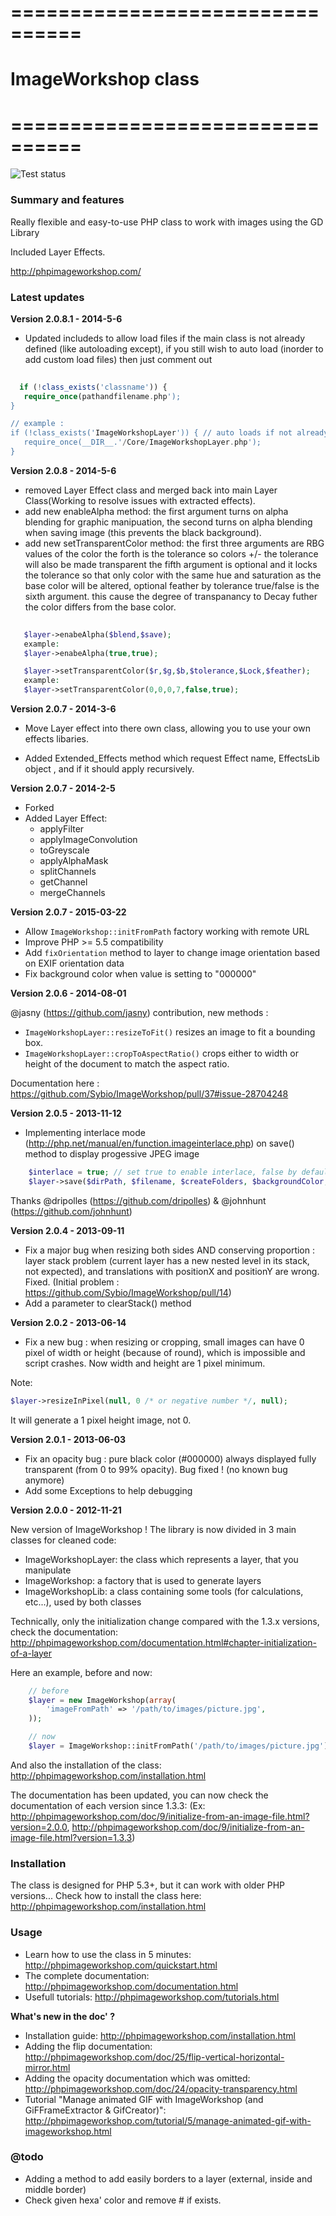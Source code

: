 # ================================
# ImageWorkshop class
# ================================

![Test status](https://secure.travis-ci.org/Sybio/ImageWorkshop.png)

### Summary and features
Really flexible and easy-to-use PHP class to work with images using the GD Library

Included Layer Effects.

http://phpimageworkshop.com/

### Latest updates
**Version 2.0.8.1 - 2014-5-6**
- Updated includeds to allow load files if the main class is not already defined (like autoloading except), if you still wish to auto load (inorder to add custom load files) then just comment out 
```php
   
  if (!class_exists('classname')) { 
   require_once(pathandfilename.php'); 
}

// example : 
if (!class_exists('ImageWorkshopLayer')) { // auto loads if not already loaded.
   require_once(__DIR__.'/Core/ImageWorkshopLayer.php');
}

```


**Version 2.0.8 - 2014-5-6**
- removed Layer Effect class and merged back into main Layer Class(Working to resolve issues with extracted effects).
- add new enableAlpha method: the first argument turns on alpha blending for graphic manipuation, the second turns on alpha      blending when saving image (this prevents the black background).
- add new setTransparentColor method: the first three arguments are RBG values of the color the forth is the tolerance so colors +/- the tolerance will also be made transparent the fifth argument is optional and it locks the tolerance so that only color with the same hue and saturation as the base color will be altered, optional feather by tolerance true/false is the sixth argument. this cause the degree of transpanancy to Decay futher the color differs from the base color. 
```php
   
   $layer->enabeAlpha($blend,$save); 
   example:
   $layer->enabeAlpha(true,true);

   $layer->setTransparentColor($r,$g,$b,$tolerance,$Lock,$feather);
   example:
   $layer->setTransparentColor(0,0,0,7,false,true);
```

**Version 2.0.7 - 2014-3-6**

- Move Layer effect into there own class, allowing you to use your own effects libaries.

- Added Extended_Effects method which request Effect name, EffectsLib object , and if it should apply recursively.

**Version 2.0.7 - 2014-2-5**
- Forked
- Added Layer Effect:
     - applyFilter
     - applyImageConvolution
     - toGreyscale
     - applyAlphaMask
     - splitChannels
     - getChannel
     - mergeChannels

**Version 2.0.7 - 2015-03-22**

- Allow `ImageWorkshop::initFromPath` factory working with remote URL
- Improve PHP >= 5.5 compatibility
- Add `fixOrientation` method to layer to change image orientation based on EXIF orientation data
- Fix background color when value is setting to "000000"

**Version 2.0.6 - 2014-08-01**

@jasny (https://github.com/jasny) contribution, new methods :

* `ImageWorkshopLayer::resizeToFit()` resizes an image to fit a bounding box.
* `ImageWorkshopLayer::cropToAspectRatio()` crops either to width or height of the document to match the aspect ratio.

Documentation here : https://github.com/Sybio/ImageWorkshop/pull/37#issue-28704248

**Version 2.0.5 - 2013-11-12**

- Implementing interlace mode (http://php.net/manual/en/function.imageinterlace.php) on save() method to display progessive JPEG image

```php
    $interlace = true; // set true to enable interlace, false by default
    $layer->save($dirPath, $filename, $createFolders, $backgroundColor, $imageQuality, $interlace);
```

Thanks @dripolles (https://github.com/dripolles) & @johnhunt (https://github.com/johnhunt)

**Version 2.0.4 - 2013-09-11**

- Fix a major bug when resizing both sides AND conserving proportion : layer stack problem (current layer has a new 
nested level in its stack, not expected), and translations with positionX and positionY are wrong.
Fixed.
(Initial problem : https://github.com/Sybio/ImageWorkshop/pull/14)
- Add a parameter to clearStack() method

**Version 2.0.2 - 2013-06-14**

- Fix a new bug : when resizing or cropping, small images can have 0 pixel of width or height (because of round), which
is impossible and script crashes. Now width and height are 1 pixel minimum.

Note: 

```php
$layer->resizeInPixel(null, 0 /* or negative number */, null);
```

It will generate a 1 pixel height image, not 0.

**Version 2.0.1 - 2013-06-03**

- Fix an opacity bug : pure black color (#000000) always displayed fully transparent (from 0 to 99% opacity). Bug fixed ! (no known bug anymore)
- Add some Exceptions to help debugging

**Version 2.0.0 - 2012-11-21**

New version of ImageWorkshop ! The library is now divided in 3 main classes for cleaned code:
- ImageWorkshopLayer: the class which represents a layer, that you manipulate
- ImageWorkshop: a factory that is used to generate layers
- ImageWorkshopLib: a class containing some tools (for calculations, etc...), used by both classes

Technically, only the initialization change compared with the 1.3.x versions, check the documentation:
http://phpimageworkshop.com/documentation.html#chapter-initialization-of-a-layer

Here an example, before and now:
```php
    // before
    $layer = new ImageWorkshop(array(
        'imageFromPath' => '/path/to/images/picture.jpg',
    ));
```

```php
    // now
    $layer = ImageWorkshop::initFromPath('/path/to/images/picture.jpg');
```

And also the installation of the class: http://phpimageworkshop.com/installation.html

The documentation has been updated, you can now check the documentation of each version since 1.3.3:
(Ex: http://phpimageworkshop.com/doc/9/initialize-from-an-image-file.html?version=2.0.0, http://phpimageworkshop.com/doc/9/initialize-from-an-image-file.html?version=1.3.3)

### Installation

The class is designed for PHP 5.3+, but it can work with older PHP versions... Check how to install the class here: http://phpimageworkshop.com/installation.html

### Usage

- Learn how to use the class in 5 minutes: http://phpimageworkshop.com/quickstart.html
- The complete documentation: http://phpimageworkshop.com/documentation.html
- Usefull tutorials: http://phpimageworkshop.com/tutorials.html

**What's new in the doc' ?**

- Installation guide: http://phpimageworkshop.com/installation.html
- Adding the flip documentation: http://phpimageworkshop.com/doc/25/flip-vertical-horizontal-mirror.html
- Adding the opacity documentation which was omitted: http://phpimageworkshop.com/doc/24/opacity-transparency.html
- Tutorial "Manage animated GIF with ImageWorkshop (and GiFFrameExtractor & GifCreator)": http://phpimageworkshop.com/tutorial/5/manage-animated-gif-with-imageworkshop.html

### @todo
- Adding a method to add easily borders to a layer (external, inside and middle border)
- Check given hexa' color and remove # if exists.
